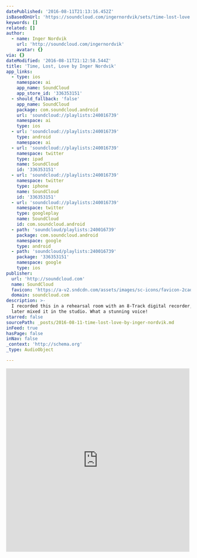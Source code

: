 ```yaml
---
datePublished: '2016-08-11T21:13:16.452Z'
isBasedOnUrl: 'https://soundcloud.com/ingernordvik/sets/time-lost-love'
keywords: []
related: []
author:
  - name: Inger Nordvik
    url: 'http://soundcloud.com/ingernordvik'
    avatar: {}
via: {}
dateModified: '2016-08-11T21:12:58.544Z'
title: 'Time, Lost, Love by Inger Nordvik'
app_links:
  - type: ios
    namespace: ai
    app_name: SoundCloud
    app_store_id: '336353151'
  - should_fallback: 'false'
    app_name: SoundCloud
    package: com.soundcloud.android
    url: 'soundcloud://playlists:240016739'
    namespace: ai
    type: ios
  - url: 'soundcloud://playlists:240016739'
    type: android
    namespace: ai
  - url: 'soundcloud://playlists:240016739'
    namespace: twitter
    type: ipad
    name: SoundCloud
    id: '336353151'
  - url: 'soundcloud://playlists:240016739'
    namespace: twitter
    type: iphone
    name: SoundCloud
    id: '336353151'
  - url: 'soundcloud://playlists:240016739'
    namespace: twitter
    type: googleplay
    name: SoundCloud
    id: com.soundcloud.android
  - path: 'soundcloud/playlists:240016739'
    package: com.soundcloud.android
    namespace: google
    type: android
  - path: 'soundcloud/playlists:240016739'
    package: '336353151'
    namespace: google
    type: ios
publisher:
  url: 'http://soundcloud.com'
  name: SoundCloud
  favicon: 'https://a-v2.sndcdn.com/assets/images/sc-icons/favicon-2cadd14b.ico'
  domain: soundcloud.com
description: >-
  I recorded this in a rehearsal room with an 8-Track digital recorder, and
  later mixed it in the studio. What a stunning voice!
starred: false
sourcePath: _posts/2016-08-11-time-lost-love-by-inger-nordvik.md
inFeed: true
hasPage: false
inNav: false
_context: 'http://schema.org'
_type: AudioObject

---
```

<iframe src="https://cdn.embedly.com/widgets/media.html?src=https%3A%2F%2Fw.soundcloud.com%2Fplayer%2F%3Fvisual%3Dtrue%26url%3Dhttp%253A%252F%252Fapi.soundcloud.com%252Fplaylists%252F240016739%26show_artwork%3Dtrue&amp;url=https%3A%2F%2Fsoundcloud.com%2Fingernordvik%2Fsets%2Ftime-lost-love&amp;image=http%3A%2F%2Fi1.sndcdn.com%2Fartworks-000170802346-f05kvr-t500x500.jpg&amp;key=b7d04c9b404c499eba89ee7072e1c4f7&amp;type=text%2Fhtml&amp;schema=soundcloud" width="500" height="500" scrolling="no" frameborder="0" allowfullscreen="" style=""></iframe>